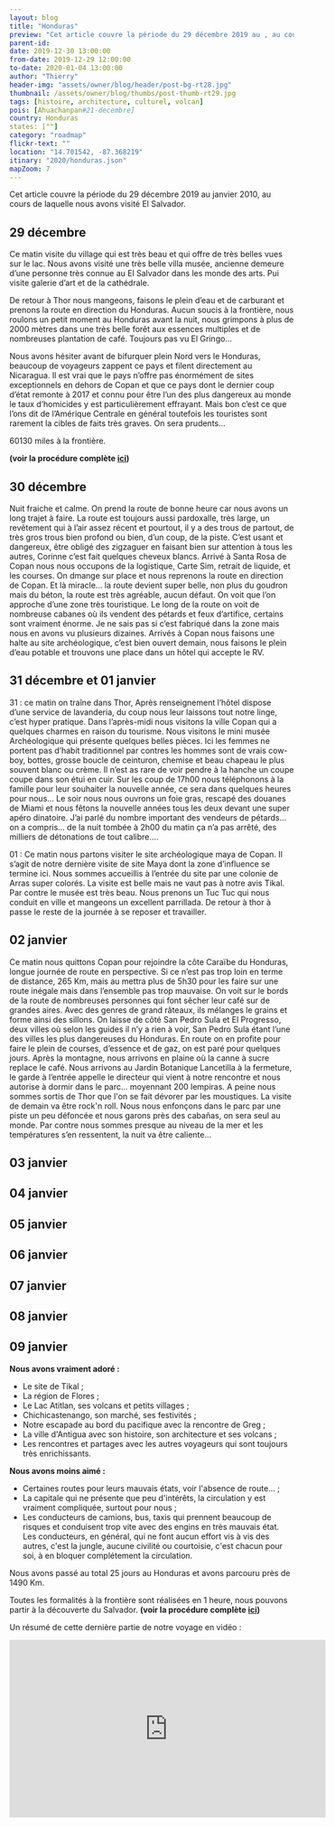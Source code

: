 ```yaml
---
layout: blog
title: "Honduras"
preview: "Cet article couvre la période du 29 décembre 2019 au , au cours de laquelle nous avons traversé et visité le Honduras…"
parent-id:
date: 2019-12-30 13:00:00
from-date: 2019-12-29 12:00:00
to-date: 2020-01-04 13:00:00
author: "Thierry"
header-img: "assets/owner/blog/header/post-bg-rt28.jpg"
thumbnail: /assets/owner/blog/thumbs/post-thumb-rt29.jpg
tags: [histoire, architecture, culturel, volcan]
pois: [Ahuachanpan#21-decembre]
country: Honduras
states: [""]
category: "roadmap"
flickr-text: ""
location: "14.701542, -87.368219"
itinary: "2020/honduras.json"
mapZoom: 7
---
```


Cet article couvre la période du 29 décembre 2019 au janvier 2010, au cours de laquelle nous avons visité El Salvador.

## 29 décembre

Ce matin visite du village qui est très beau et qui offre de très belles vues sur le lac. Nous avons visité une très belle villa musée, ancienne demeure d’une personne très connue au El Salvador dans les monde des arts.
Pui visite galerie d’art et de la cathédrale.

De retour à Thor nous mangeons, faisons le plein d’eau et de carburant et prenons la route en direction du Honduras. Aucun soucis à la frontière, nous roulons un petit moment au Honduras avant la nuit, nous grimpons à plus de 2000 mètres dans une très belle forêt aux essences multiples et de nombreuses plantation de café. Toujours pas vu El Gringo…

Nous avons hésiter avant de bifurquer plein Nord vers le Honduras, beaucoup de voyageurs zappent ce pays et filent directement au Nicaragua. Il est vrai que le pays n’offre pas énormément de sites exceptionnels en dehors de Copan et que ce pays dont le dernier coup d’état remonte à 2017 et connu pour être l’un des plus dangereux au monde le taux d’homicides y est particulièrement effrayant. Mais bon c’est ce que l’ons dit de l’Amérique Centrale en général toutefois les touristes sont rarement la cibles de faits très graves. On sera prudents…

60130 miles à la frontière.

**(voir la procédure complète <a href="{{site.baseurl}}{% post_url 2020/2019-12-21-salvador-frontiere %}">ici</a>)**

## 30 décembre

Nuit fraiche et calme. On prend la route de bonne heure car nous avons un long trajet à faire. La route est toujours aussi pardoxalle, très large, un revêtement qui à l’air assez récent et pourtout, il y a des trous de partout, de très gros trous bien profond ou bien, d’un coup, de la piste. C’est usant et dangereux, être obligé des zigzaguer en faisant bien sur attention à tous les autres, Corinne c’est fait quelques cheveux blancs. Arrivé à Santa Rosa de Copan nous nous occupons de la logistique, Carte Sim, retrait de liquide, et les courses. On dmange sur place et nous reprenons la route en direction de Copan. Et là miracle… la route devient super belle, non plus du goudron mais du béton, la route est très agréable, aucun défaut. On voit que l’on approche d’une zone très touristique. Le long de la route on voit de nombreuse cabanes où ils vendent des pétards et feux d’artifice, certains sont vraiment énorme. Je ne sais pas si c’est fabriqué dans la zone mais nous en avons vu plusieurs dizaines. Arrivés à Copan nous faisons une halte au site archéologique, c’est bien ouvert demain, nous faisons le plein d’eau potable et trouvons une place dans un hôtel qui accepte le RV.

## 31 décembre et 01 janvier

31 : ce matin on traîne dans Thor, Après renseignement l’hôtel dispose d’une service de lavanderia, du coup nous leur laissons tout notre linge, c’est hyper pratique. Dans l’après-midi nous visitons la ville Copan qui a quelques charmes en raison du tourisme. Nous visitons le mini musée Archéologique qui présente quelques belles pièces. Ici les femmes ne portent pas d’habit traditionnel par contres les hommes sont de vrais cow-boy, bottes, grosse boucle de ceinturon, chemise et beau chapeau le plus souvent blanc ou crème. Il n’est as rare de voir pendre à la hanche un coupe coupe dans son étui en cuir. Sur les coup de 17h00 nous téléphonons à la famille pour leur souhaiter la nouvelle année, ce sera dans quelques heures pour nous… Le soir nous nous ouvrons un foie gras, rescapé des douanes de Miami et nous fêtons la nouvelle années tous les deux devant une super apéro dinatoire. J’ai parlé du nombre important des vendeurs de pétards… on a compris… de la nuit tombée à 2h00 du matin ça n’a pas arrêté, des milliers de détonations de tout calibre….

01 : Ce matin nous partons visiter le site archéologique maya de Copan. Il s’agit de notre dernière visite de site Maya dont la zone d’influence se termine ici. Nous sommes accueillis à l’entrée du site par une colonie de Arras super colorés. La visite est belle mais ne vaut pas à notre avis Tikal. Par contre le musée est très beau. Nous prenons un Tuc Tuc qui nous conduit en ville et mangeons un excellent parrillada. De retour à thor à passe le reste de la journée à se reposer et travailler.

## 02 janvier

Ce matin nous quittons Copan pour rejoindre la côte Caraïbe du Honduras, longue journée de route en perspective. Si ce n’est pas trop loin en terme de distance, 265 Km, mais au mettra plus de 5h30 pour les faire sur une route inégale mais dans l’ensemble pas trop mauvaise. On voit sur le bords de la route de nombreuses personnes qui font sêcher leur café sur de grandes aires. Avec des genres de grand râteaux, ils mélanges le grains et forme ainsi des sillons. On laisse de côté San Pedro Sula et El Progresso, deux villes où selon les guides il n’y a rien à voir, San Pedro Sula étant l’une des villes les plus dangereuses du Honduras. En route on en profite pour faire le plein de courses, d’essence et de gaz, on est paré pour quelques jours. Après la montagne, nous arrivons en plaine où la canne à sucre replace le café.
Nous arrivons au Jardin Botanique Lancetilla à la fermeture, le garde à l’entrée appelle le directeur qui vient à notre rencontre et nous autorise à dormir dans le parc... moyennant 200 lempiras. A peine nous sommes sortis de Thor que l'on se fait dévorer par les moustiques. La visite de demain va être rock'n roll. Nous nous enfonçons dans le parc par une piste un peu défoncée et nous garons près des cabañas, on sera seul au monde. Par contre nous sommes presque au niveau de la mer et les températures s’en ressentent, la nuit va être caliente…

## 03 janvier

## 04 janvier

## 05 janvier

## 06 janvier

## 07 janvier

## 08 janvier

## 09 janvier

**Nous avons vraiment adoré :**

- Le site de Tikal ;
- La région de Flores ;
- Le Lac Atitlan, ses volcans et petits villages ;
- Chichicastenango, son marché, ses festivités ;
- Notre escapade au bord du pacifique avec la rencontre de Greg ;
- La ville d'Antigua avec son histoire, son architecture et ses volcans ;
- Les rencontres et partages avec les autres voyageurs qui sont toujours très enrichissants.

**Nous avons moins aimé :**

- Certaines routes pour leurs mauvais états, voir l'absence de route... ;
- La capitale qui ne présente que peu d'intérêts, la circulation y est vraiment compliquée, surtout pour nous ;
- Les conducteurs de camions, bus, taxis qui prennent beaucoup de risques et conduisent trop vite avec des engins en très mauvais état. Les conducteurs, en général, qui ne font aucun effort vis à vis des autres, c'est la jungle, aucune civilité ou courtoisie, c'est chacun pour soi, à en bloquer complétement la circulation.

Nous avons passé au total 25 jours au Honduras et avons parcouru près de 1490 Km.

Toutes les formalités à la frontière sont réalisées en 1 heure, nous pouvons partir à la découverte du Salvador. **(voir la procédure complète <a href="{{site.baseurl}}{% post_url 2020/2019-11-26-guatemala-frontiere %}">ici</a>)**

Un résumé de cette dernière partie de notre voyage en vidéo :

<iframe width="560" height="315" src="https://www.youtube.com/embed/_UMHiW9McL8" frameborder="0" allow="accelerometer; autoplay; encrypted-media; gyroscope; picture-in-picture" allowfullscreen></iframe>
